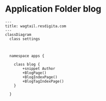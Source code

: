 # Application Folder blog

```mermaid
---
title: wagtail.resdigita.com
---
classDiagram
  class settings
  


  namespace apps {

    class blog {
        +snippet Author
        +BlogPage()
        +BlogIndexPage()
        +BlogTagIndexPage()
    }

  }
  
```